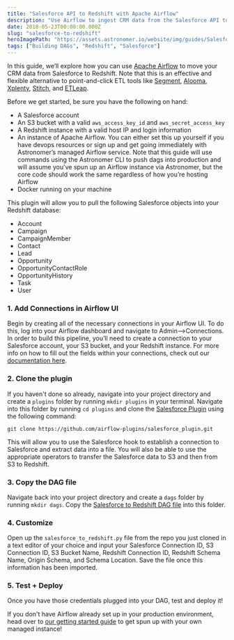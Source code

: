 ```yaml
---
title: "Salesforce API to Redshift with Apache Airflow"
description: "Use Airflow to ingest CRM data from the Salesforce API to Redshift"
date: 2018-05-23T00:00:00.000Z
slug: "salesforce-to-redshift"
heroImagePath: "https://assets.astronomer.io/website/img/guides/SalesforceToRedshift_preview.png"
tags: ["Building DAGs", "Redshift", "Salesforce"]
---
```


In this guide, we’ll explore how you can use [Apache Airflow](https://airflow.apache.org/) to move your CRM data from Salesforce to Redshift. Note that this is an effective and flexible alternative to point-and-click ETL tools like [Segment](https://segment.com), [Alooma](https://alooma.com), [Xplenty](https://www.xplenty.com), [Stitch](https://stitchdata.com), and [ETLeap](https://etleap.com/).

Before we get started, be sure you have the following on hand:

* A Salesforce account
* An S3 bucket with a valid `aws_access_key_id` and `aws_secret_access_key`
* A Redshift instance with a valid host IP and login information
* An instance of Apache Airflow. You can either set this up yourself if you have devops resources or sign
  up and get going immediately with Astronomer’s managed Airflow service. Note that this guide will use
  commands using the Astronomer CLI to push dags into production and will assume you’ve spun up an Airflow
  instance via Astronomer, but the core code should work the same regardless of how you’re hosting Airflow
* Docker running on your machine

This plugin will allow you to pull the following Salesforce objects into your Redshift database:

* Account
* Campaign
* CampaignMember
* Contact
* Lead
* Opportunity
* OpportunityContactRole
* OpportunityHistory
* Task
* User

### 1. Add Connections in Airflow UI

Begin by creating all of the necessary connections in your Airflow UI. To do this, log into your Airflow dashboard and navigate to Admin-->Connections. In order to build this pipeline, you’ll need to create a connection to your Salesforce account, your S3 bucket, and your Redshift instance. For more info on how to fill out the fields within your connections, check out our [documentation here](https://www.astronomer.io/guides/connections/).

### 2. Clone the plugin

If you haven't done so already, navigate into your project directory and create a `plugins` folder by running  `mkdir plugins` in your terminal. Navigate into this folder by running `cd plugins` and clone the [Salesforce Plugin](https://github.com/airflow-plugins/salesforce_plugin) using the following command:

`git clone https://github.com/airflow-plugins/salesforce_plugin.git`

This will allow you to use the Salesforce hook to establish a connection to Salesforce and extract data into a file. You will also be able to use the appropriate operators to transfer the Salesforce data to S3 and then from S3 to Redshift.

### 3. Copy the DAG file

Navigate back into your project directory and create a `dags` folder by running `mkdir dags`. Copy the [Salesforce to Redshift DAG file](https://github.com/airflow-plugins/Example-Airflow-DAGs/blob/master/etl/salesforce_to_redshift.py) into this folder.

### 4. Customize

Open up the `salesforce_to_redshift.py` file from the repo you just cloned in a text editor of your choice and input your Salesforce Connection ID, S3 Connection ID, S3 Bucket Name, Redshift Connection ID, Redshift Schema Name, Origin Schema, and Schema Location. Save the file once this information has been imported.

### 5. Test + Deploy

Once you have those credentials plugged into your DAG, test and deploy it!

If you don't have Airflow already set up in your production environment, head over to [our getting started guide](https://astronomer.io/docs/getting-started) to get spun up with your own managed instance!
